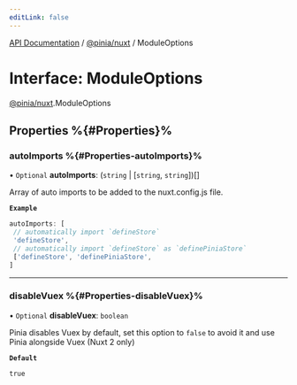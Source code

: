 ```yaml
---
editLink: false
---
```


[API Documentation](../index.md) / [@pinia/nuxt](../modules/pinia_nuxt.md) / ModuleOptions

# Interface: ModuleOptions

[@pinia/nuxt](../modules/pinia_nuxt.md).ModuleOptions

## Properties %{#Properties}%

### autoImports %{#Properties-autoImports}%

• `Optional` **autoImports**: (`string` \| [`string`, `string`])[]

Array of auto imports to be added to the nuxt.config.js file.

**`Example`**

```js
autoImports: [
 // automatically import `defineStore`
 'defineStore',
 // automatically import `defineStore` as `definePiniaStore`
 ['defineStore', 'definePiniaStore',
]
```

___

### disableVuex %{#Properties-disableVuex}%

• `Optional` **disableVuex**: `boolean`

Pinia disables Vuex by default, set this option to `false` to avoid it and
use Pinia alongside Vuex (Nuxt 2 only)

**`Default`**

`true`
